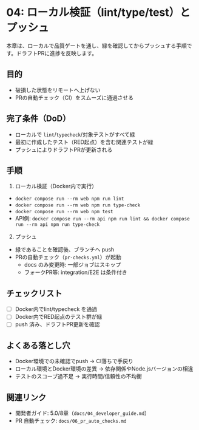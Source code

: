# 04: ローカル検証（lint/type/test）とプッシュ

本章は、ローカルで品質ゲートを通し、緑を確認してからプッシュする手順です。ドラフトPRに進捗を反映します。

## 目的
- 破損した状態をリモートへ上げない
- PRの自動チェック（CI）をスムーズに通過させる

## 完了条件（DoD）
- ローカルで `lint`/`typecheck`/対象テストがすべて緑
- 最初に作成したテスト（RED起点）を含む関連テストが緑
- プッシュによりドラフトPRが更新される

## 手順
1) ローカル検証（Docker内で実行）
- `docker compose run --rm web npm run lint`
- `docker compose run --rm web npm run type-check`
- `docker compose run --rm web npm test`
- API側: `docker compose run --rm api npm run lint && docker compose run --rm api npm run type-check`

2) プッシュ
- 緑であることを確認後、ブランチへ push
- PRの自動チェック（`pr-checks.yml`）が起動
  - docs のみ変更時: 一部ジョブはスキップ
  - フォークPR等: integration/E2E は条件付き

## チェックリスト
- [ ] Docker内でlint/typecheck を通過
- [ ] Docker内でRED起点のテスト群が緑
- [ ] push 済み、ドラフトPR更新を確認

## よくある落とし穴
- Docker環境での未確認でpush → CI落ちで手戻り
- ローカル環境とDocker環境の差異 → 依存関係やNode.jsバージョンの相違
- テストのスコープ過不足 → 実行時間/信頼性の不均衡

## 関連リンク
- 開発者ガイド: 5.0/8章（`docs/04_developer_guide.md`）
- PR 自動チェック: `docs/06_pr_auto_checks.md`
